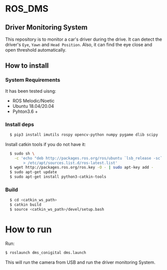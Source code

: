 # ROS_DMS
## Driver Monitoring System

This repository is to monitor a car's driver during the drive. It can detect the driver's `Eye`, `Yawn` and `Head Position`. Also, it can find the eye close and open threshold automatically.

## How to install
### System Requirements
It has been tested uisng:
- ROS Melodic/Noetic
- Ubuntu 18.04/20.04
- Pyhton3.6 +



### Install deps

```bash
  $ pip3 install imutils rospy opencv-python numpy pygame dlib scipy
```
 Install catkin tools if you do not have it:

```bash
  $ sudo sh \
    -c 'echo "deb http://packages.ros.org/ros/ubuntu `lsb_release -sc` main" \
        > /etc/apt/sources.list.d/ros-latest.list'
  $ wget http://packages.ros.org/ros.key -O - | sudo apt-key add -
  $ sudo apt-get update
  $ sudo apt-get install python3-catkin-tools
```
### Build

```bash
  $ cd <catkin_ws_path>
  $ catkin build 
  $ source <catkin_ws_path>/devel/setup.bash
```

# How to run

Run:
```bash
$ roslaunch dms_conigital dms.launch
```
This will run the camera from USB and run the driver monitoring System.

